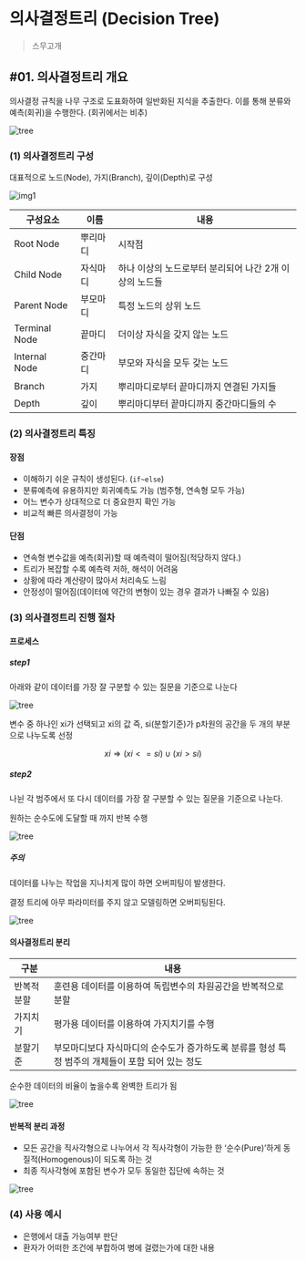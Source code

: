 # 의사결정트리 (Decision Tree)

> 스무고개

## #01. 의사결정트리 개요

의사결정 규칙을 나무 구조로 도표화하여 일반화된 지식을 추출한다. 이를 통해 분류와 예측(회귀)을 수행한다. (회귀에서는 비추)

![tree](res/tree01.png)

### (1) 의사결정트리 구성

대표적으로 노드(Node), 가지(Branch), 깊이(Depth)로 구성

![img1](res/tree02.png)


| 구성요소 | 이름 | 내용 |
|---|---|---|
| Root Node | 뿌리마디 | 시작점 |
| Child Node | 자식마디 | 하나 이상의 노드로부터 분리되어 나간 2개 이상의 노드들 |
| Parent Node | 부모마디 | 특정 노드의 상위 노드 |
| Terminal Node | 끝마디 | 더이상 자식을 갖지 않는 노드 |
| Internal Node | 중간마디 | 부모와 자식을 모두 갖는 노드 |
| Branch | 가지 | 뿌리마디로부터 끝마디까지 연결된 가지들 |
| Depth | 깊이 | 뿌리마디부터 끝마디까지 중간마디들의 수 |

### (2) 의사결정트리 특징

#### 장점

- 이해하기 쉬운 규칙이 생성된다. (`if~else`)
- 분류예측에 유용하지만 회귀예측도 가능 (범주형, 연속형 모두 가능)
- 어느 변수가 상대적으로 더 중요한지 확인 가능
- 비교적 빠른 의사결정이 가능

#### 단점

- 연속형 변수값을 예측(회귀)할 때 예측력이 떨어짐(적당하지 않다.)
- 트리가 복잡할 수록 예측력 저하, 해석이 어려움
- 상황에 따라 계산량이 많아서 처리속도 느림
- 안정성이 떨어짐(데이터에 약간의 변형이 있는 경우 결과가 나빠질 수 있음)

### (3) 의사결정트리 진행 절차

#### 프로세스

##### step1

아래와 같이 데이터를 가장 잘 구분할 수 있는 질문을 기준으로 나눈다

![tree](res/tree03-1.png)

변수 중 하나인 xi가 선택되고 xi의 값 즉, si(분할기준)가 p차원의 공간을 두 개의 부분으로 나누도록 선정 

$$xi \Rightarrow (xi<=si) ∪ (xi>si)$$

##### step2

나뉜 각 범주에서 또 다시 데이터를 가장 잘 구분할 수 있는 질문을 기준으로 나눈다.

원하는 순수도에 도달할 때 까지 반복 수행

![tree](res/tree03-2.png)

##### 주의

데이터를 나누는 작업을 지나치게 많이 하면 오버피팅이 발생한다.

결정 트리에 아무 파라미터를 주지 않고 모델링하면 오버피팅된다.

![tree](res/tree03-3.png)

#### 의사결정트리 분리

| 구분 | 내용 |
|---|---|
| 반복적 분할 | 훈련용 데이터를 이용하여 독립변수의 차원공간을 반복적으로 분할 |
| 가지치기 | 평가용 데이터를 이용하여 가지치기를 수행 |
| 분할기준 | 부모마디보다 자식마디의 순수도가 증가하도록 분류를 형성 특정 범주의 개체들이 포함 되어 있는 정도 |

순수한 데이터의 비율이 높을수록 완벽한 트리가 됨

![tree](res/tree04.png)

#### 반복적 분리 과정

- 모든 공간을 직사각형으로 나누어서 각 직사각형이 가능한 한 ‘순수(Pure)’하게 동질적(Homogenous)이 되도록 하는 것
- 최종 직사각형에 포함된 변수가 모두 동일한 집단에 속하는 것

![tree](res/tree05.png)


### (4) 사용 예시

- 은행에서 대출 가능여부 판단
- 환자가 어떠한 조건에 부합하여 병에 걸렸는가에 대한 내용
  